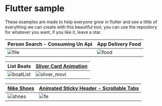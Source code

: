# Flutter sample
These examples are made to help everyone grow in flutter and see a little of everything we can create with this beautiful tool,
you can use the repository for whatever you want, if you like it, leave a star.



|Person Search - Consuming Un Api |  App Delivery Food |
|------------|-------------|
|![file](https://user-images.githubusercontent.com/42988089/110570942-c642bb80-8124-11eb-9ad3-c1244f1d43e4.gif) | ![food](https://user-images.githubusercontent.com/42988089/112217689-d365ad00-8bf0-11eb-9d09-a8ea7b8df56a.gif)|

|List Boats|   [Sliver Card Animation](https://www.youtube.com/watch?v=SQdjXag5Flo&t=255s)|
|------------|-------------|
|![boatList](https://user-images.githubusercontent.com/42988089/119239554-7b272a80-bb0f-11eb-9f53-6753b3685f77.gif)|  ![sliver_movi](https://user-images.githubusercontent.com/42988089/122152056-42d0ee80-ce26-11eb-84e5-a1707240bc86.gif) |

|[Nike Shoes](https://www.youtube.com/watch?v=INruEE8M7zk&t=151s)| [Animated Sticky Header - Scrollable Tabs](https://www.youtube.com/watch?v=u64MXByVEwM&t=6s)|
|------------|-------------|
|![shoes](https://user-images.githubusercontent.com/42988089/145924340-69d7a4c6-3095-4e2c-b838-19f8f2468cea.gif)|![fe](https://user-images.githubusercontent.com/42988089/161367973-16a62497-1702-4df4-ab81-08590fe262b4.gif)|
